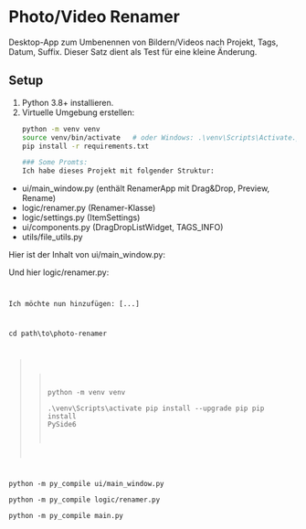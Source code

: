 # Photo/Video Renamer

Desktop-App zum Umbenennen von Bildern/Videos nach Projekt, Tags, Datum, Suffix.
Dieser Satz dient als Test für eine kleine Änderung.

## Setup

1. Python 3.8+ installieren.
2. Virtuelle Umgebung erstellen:
   ```bash
   python -m venv venv
   source venv/bin/activate   # oder Windows: .\venv\Scripts\Activate.ps1
   pip install -r requirements.txt

   ### Some Promts: 
   Ich habe dieses Projekt mit folgender Struktur:
- ui/main_window.py (enthält RenamerApp mit Drag&Drop, Preview, Rename)
- logic/renamer.py (Renamer-Klasse)
- logic/settings.py (ItemSettings)
- ui/components.py (DragDropListWidget, TAGS_INFO)
- utils/file_utils.py

Hier ist der Inhalt von ui/main_window.py:
<kopiere den gesamten Code hier>

Und hier logic/renamer.py:
<Code>

Ich möchte nun hinzufügen: [...]

cd path\to\photo-renamer
>> python -m venv venv                                                                                                                                            
>> .\venv\Scripts\activate
>> pip install --upgrade pip
>> pip install PySide6


python -m py_compile ui/main_window.py                                           
python -m py_compile logic/renamer.py                                                                                                                          
python -m py_compile main.py